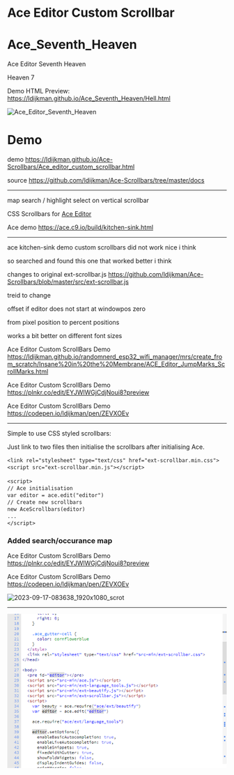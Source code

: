 # Ace Editor Custom Scrollbar 

# Ace_Seventh_Heaven
Ace Editor Seventh Heaven

Heaven 7

Demo HTML Preview: https://ldijkman.github.io/Ace_Seventh_Heaven/Hell.html


![Ace_Editor_Seventh_Heaven](https://github.com/ldijkman/Ace_Seventh_Heaven/assets/45427770/5177ca3b-b75e-464c-a003-c50e455db494)


# Demo

demo https://ldijkman.github.io/Ace-Scrollbars/Ace_editor_custom_scrollbar.html

source https://github.com/ldijkman/Ace-Scrollbars/tree/master/docs


---










map search / highlight select on vertical scrollbar

CSS Scrollbars for [Ace Editor](https://github.com/ajaxorg/ace)

Ace demo https://ace.c9.io/build/kitchen-sink.html

---
ace kitchen-sink demo custom scrollbars did not work nice i think

so searched and found this one that worked better i think

changes to original ext-scrollbar.js https://github.com/ldijkman/Ace-Scrollbars/blob/master/src/ext-scrollbar.js

treid to change

offset if editor does not start at windowpos zero

from pixel position to percent positions

works a bit better on different font sizes

Ace Editor Custom ScrollBars Demo https://ldijkman.github.io/randomnerd_esp32_wifi_manager/mrs/create_from_scratch/Insane%20in%20the%20Membrane/ACE_Editor_JumpMarks_ScrollMarks.html

Ace Editor Custom ScrollBars Demo https://plnkr.co/edit/EYJWlWGjCdjNoui8?preview

Ace Editor Custom ScrollBars Demo https://codepen.io/ldijkman/pen/ZEVXOEv

---

Simple to use CSS styled scrollbars:

Just link to two files then initialise the scrollbars after initialising Ace.

    <link rel="stylesheet" type="text/css" href="ext-scrollbar.min.css">
    <script src="ext-scrollbar.min.js"></script>

    <script>
    // Ace initialisation
    var editor = ace.edit("editor")
    // Create new scrollbars
    new AceScrollbars(editor)
    ...
    </script>
### Added search/occurance map

Ace Editor Custom ScrollBars Demo https://plnkr.co/edit/EYJWlWGjCdjNoui8?preview

Ace Editor Custom ScrollBars Demo https://codepen.io/ldijkman/pen/ZEVXOEv

![2023-09-17-083638_1920x1080_scrot](https://github.com/ldijkman/Ace-Scrollbars/assets/45427770/efe9dcb7-a4ea-4004-b846-27209076058d)

---

<img src="./screenshot.png">

